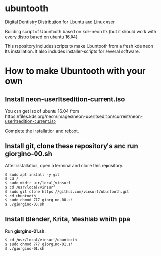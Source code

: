 # ubuntooth
Digital Dentistry Distribution for Ubuntu and Linux user

Building script of Ubuntooth based on kde-neon lts (but it should work with every distro based on ubuntu 16.04)

This repository includes scripts to make Ubuntooth from a fresh kde neon lts installation.
It also includes installer-scripts for several software.

# How to make Ubuntooth with your own

## Install neon-userltsedition-current.iso

You can get iso of ubuntu 16.04 from https://files.kde.org/neon/images/neon-userltsedition/current/neon-userltsedition-current.iso

Complete the installation and reboot.

## Install git, clone these repository's and run giorgino-00.sh

After installation, open a terminal and clone this repository.

    $ sudo apt install -y git
    $ cd /
    $ sudo mkdir usr/local/vinsurf
    $ cd /usr/local/vinsurf
    $ sudo git clone https://github.com/vinsurf/ubuntooth.git
    $ cd ubuntooth
    $ sudo chmod 777 giorgino-00.sh
    $ ./giorgino-00.sh


## Install Blender, Krita, Meshlab whith ppa

Run **giorgino-01.sh**.

    $ cd /usr/local/vinsurf/ubuntooth
    $ sudo chmod 777 giorgino-01.sh
    $ ./giorgino-01.sh
